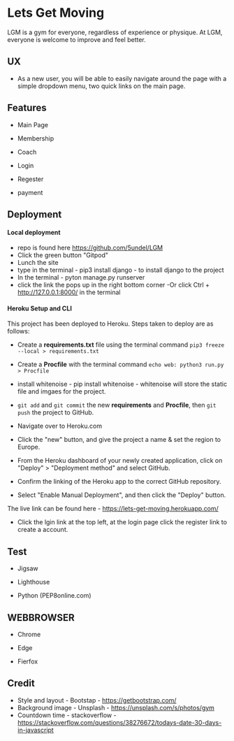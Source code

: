 # Lets Get Moving
LGM is a gym for everyone, regardless of experience or physique.
At LGM, everyone is welcome to improve and feel better.

## UX
- As a new user, you will be able to easily navigate around the page with a simple dropdown menu, two quick links on the main page.

## Features

- Main Page

- Membership

- Coach

- Login

- Regester

- payment

## Deployment
  #### Local deployment
   - repo is found here https://github.com/5undel/LGM
   - Click the green button "Gitpod"
   - Lunch the site
   - type in the terminal - pip3 install django - to install django to the project
   - In the terminal - pyton manage.py runserver
   -  click the link the pops up in the right bottom corner 
   -Or click Ctrl + http://127.0.0.1:8000/ in the terminal

  #### Heroku Setup and CLI

This project has been deployed to Heroku.
Steps taken to deploy are as follows:

- Create a **requirements.txt** file using the terminal command `pip3 freeze --local > requirements.txt`
- Create a **Procfile** with the terminal command `echo web: python3 run.py > Procfile`
- install whitenoise - pip install whitenoise - whitenoise will store the static file and imgaes for the project.
- `git add` and `git commit` the new **requirements** and **Procfile**, then `git push` the project to GitHub.

- Navigate over to Heroku.com
- Click the "new" button, and give the project a name & set the region to Europe.
- From the Heroku dashboard of your newly created application, click on "Deploy" > "Deployment method" and select GitHub.
- Confirm the linking of the Heroku app to the correct GitHub repository.
- Select "Enable Manual Deployment", and then click the "Deploy" button.

The live link can be found here - https://lets-get-moving.herokuapp.com/
 - Click the lgin link at the top left, at the login page click the register link to create a account. 

## Test
- Jigsaw

- Lighthouse

- Python (PEP8online.com) 


## WEBBROWSER
- Chrome

- Edge

- Fierfox

## Credit

- Style and layout - Bootstap - https://getbootstrap.com/
- Background image - Unsplash - https://unsplash.com/s/photos/gym
- Countdown time - stackoverflow - https://stackoverflow.com/questions/38276672/todays-date-30-days-in-javascript

